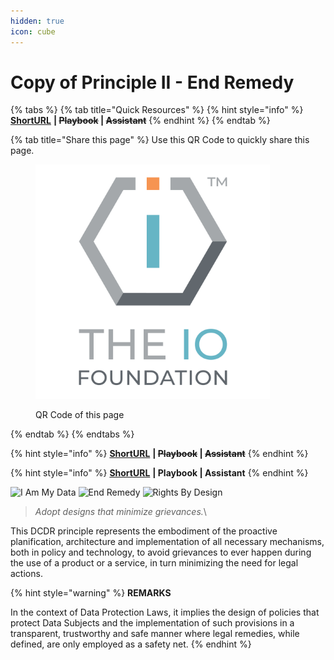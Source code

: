 ```yaml
---
hidden: true
icon: cube
---
```


# Copy of Principle II - End Remedy



{% tabs %}
{% tab title="Quick Resources" %}
{% hint style="info" %}
[**ShortURL**](https://short.theiofoundation.org/TIOFOrgBoards) **|&#x20;**~~**Playbook**~~**&#x20;|&#x20;**~~**Assistant**~~
{% endhint %}
{% endtab %}

{% tab title="Share this page" %}
Use this QR Code to quickly share this page.

<figure><img src="../../../.gitbook/assets/[TIOF] Comms [P] TIOF Full Logo C T HiRes ENG v1.6.png" alt="" width="375"><figcaption><p>QR Code of this page</p></figcaption></figure>
{% endtab %}
{% endtabs %}

{% hint style="info" %}
[**ShortURL**](http://tiof.click/TIOFNextGen) **|&#x20;**~~**Playbook**~~**&#x20;|&#x20;**~~**Assistant**~~
{% endhint %}

{% hint style="info" %}
[**ShortURL**](https://tiof.click/DCDRPrinciple2) **| Playbook | Assistant**
{% endhint %}

![I Am My Data](<../../../.gitbook/assets/\[TIOF DCDR] Comms \[P] Principles PI BW T XXX v1.0.png>) ![End Remedy](<../../../.gitbook/assets/\[TIOF DCDR] Comms \[P] Principles PII T XXX v1.0 (1).png>) ![Rights By Design](<../../../.gitbook/assets/\[TIOF DCDR] Comms \[P] Principles PIII BW T XXX v1.0.png>)

> _Adopt designs that minimize grievances._\
>
>

This DCDR principle represents the embodiment of the proactive planification, architecture and implementation of all necessary mechanisms, both in policy and technology, to avoid grievances to ever happen during the use of a product or a service, in turn minimizing the need for legal actions.

{% hint style="warning" %}
**REMARKS**

In the context of Data Protection Laws, it implies the design of policies that protect Data Subjects and the implementation of such provisions in a transparent, trustworthy and safe manner where legal remedies, while defined, are only employed as a safety net.
{% endhint %}





